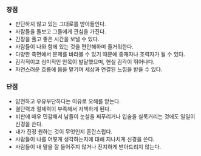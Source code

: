 ### 장점

- 판단하지 않고 있는 그대로를 받아들인다.
- 사람들을 돌보고 그들에게 관심을 가진다.
- 긴장을 풀고 좋은 시간을 보낼 수 있다.
- 사람들이 나와 함께 있는 것을 편안해하며 즐거워한다.
- 다양한 측면에서 문제를 바라볼 수 있기 때문에 중재자나 조력자가 될 수 있다.
- 감각적이고 심미적인 안목이 발달했으며, 현실 감각이 뛰어나다.
- 자연스러운 흐름에 몸을 맡기며 세상과 연결된 느낌을 받을 수 있다.

### 단점

- 얌전하고 우유부단하다는 이유로 오해를 받는다.
- 결단력과 절제력이 부족해서 자책하게 된다.
- 비판에 매우 민감해서 남들이 눈살을 찌푸리거나 입술을 실룩거리는 것에도 일일이 신경을 쓴다.
- 내가 진정 원하는 것이 무엇인지 혼란스럽다.
- 사람들이 나를 어떻게 생각하는지에 대해 지나치게 신경을 쓴다.
- 사람들이 내 말을 잘 들어주지 않거나 진지하게 받아드리지 않는다.